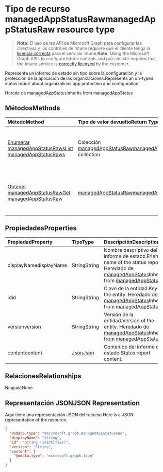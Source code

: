# <a name="managedappstatusraw-resource-type"></a><span data-ttu-id="e7c79-101">Tipo de recurso managedAppStatusRaw</span><span class="sxs-lookup"><span data-stu-id="e7c79-101">managedAppStatusRaw resource type</span></span>

> <span data-ttu-id="e7c79-102">**Nota:** El uso de las API de Microsoft Graph para configurar las directivas y los controles de Intune requiere que el cliente tenga la [licencia correcta](https://go.microsoft.com/fwlink/?linkid=839381) para el servicio Intune.</span><span class="sxs-lookup"><span data-stu-id="e7c79-102">**Note:** Using the Microsoft Graph APIs to configure Intune controls and policies still requires that the Intune service is [correctly licensed](https://go.microsoft.com/fwlink/?linkid=839381) by the customer.</span></span>

<span data-ttu-id="e7c79-103">Representa un informe de estado sin tipo sobre la configuración y la protección de la aplicación de las organizaciones.</span><span class="sxs-lookup"><span data-stu-id="e7c79-103">Represents an un-typed status report about organizations app protection and configuration.</span></span>

<span data-ttu-id="e7c79-104">Hereda de [managedAppStatus](../resources/intune_mam_managedappstatus.md)</span><span class="sxs-lookup"><span data-stu-id="e7c79-104">Inherits from [managedAppStatus](../resources/intune_mam_managedappstatus.md)</span></span>

## <a name="methods"></a><span data-ttu-id="e7c79-105">Métodos</span><span class="sxs-lookup"><span data-stu-id="e7c79-105">Methods</span></span>
|<span data-ttu-id="e7c79-106">Método</span><span class="sxs-lookup"><span data-stu-id="e7c79-106">Method</span></span>|<span data-ttu-id="e7c79-107">Tipo de valor devuelto</span><span class="sxs-lookup"><span data-stu-id="e7c79-107">Return Type</span></span>|<span data-ttu-id="e7c79-108">Descripción</span><span class="sxs-lookup"><span data-stu-id="e7c79-108">Description</span></span>|
|:---|:---|:---|
|[<span data-ttu-id="e7c79-109">Enumerar managedAppStatusRaws</span><span class="sxs-lookup"><span data-stu-id="e7c79-109">List managedAppStatusRaws</span></span>](../api/intune_mam_managedappstatusraw_list.md)|<span data-ttu-id="e7c79-110">Colección [managedAppStatusRaw](../resources/intune_mam_managedappstatusraw.md)</span><span class="sxs-lookup"><span data-stu-id="e7c79-110">[managedAppStatusRaw](../resources/intune_mam_managedappstatusraw.md) collection</span></span>|<span data-ttu-id="e7c79-111">Enumere las propiedades y las relaciones de los objetos [managedAppStatusRaw](../resources/intune_mam_managedappstatusraw.md).</span><span class="sxs-lookup"><span data-stu-id="e7c79-111">List properties and relationships of the [managedAppStatusRaw](../resources/intune_mam_managedappstatusraw.md) objects.</span></span>|
|[<span data-ttu-id="e7c79-112">Obtener managedAppStatusRaw</span><span class="sxs-lookup"><span data-stu-id="e7c79-112">Get managedAppStatusRaw</span></span>](../api/intune_mam_managedappstatusraw_get.md)|[<span data-ttu-id="e7c79-113">managedAppStatusRaw</span><span class="sxs-lookup"><span data-stu-id="e7c79-113">managedAppStatusRaw</span></span>](../resources/intune_mam_managedappstatusraw.md)|<span data-ttu-id="e7c79-114">Lea las propiedades y las relaciones del objeto [managedAppStatusRaw](../resources/intune_mam_managedappstatusraw.md).</span><span class="sxs-lookup"><span data-stu-id="e7c79-114">Read properties and relationships of the [managedAppStatusRaw](../resources/intune_mam_managedappstatusraw.md) object.</span></span>|

## <a name="properties"></a><span data-ttu-id="e7c79-115">Propiedades</span><span class="sxs-lookup"><span data-stu-id="e7c79-115">Properties</span></span>
|<span data-ttu-id="e7c79-116">Propiedad</span><span class="sxs-lookup"><span data-stu-id="e7c79-116">Property</span></span>|<span data-ttu-id="e7c79-117">Tipo</span><span class="sxs-lookup"><span data-stu-id="e7c79-117">Type</span></span>|<span data-ttu-id="e7c79-118">Descripción</span><span class="sxs-lookup"><span data-stu-id="e7c79-118">Description</span></span>|
|:---|:---|:---|
|<span data-ttu-id="e7c79-119">displayName</span><span class="sxs-lookup"><span data-stu-id="e7c79-119">displayName</span></span>|<span data-ttu-id="e7c79-120">String</span><span class="sxs-lookup"><span data-stu-id="e7c79-120">String</span></span>|<span data-ttu-id="e7c79-121">Nombre descriptivo del informe de estado.</span><span class="sxs-lookup"><span data-stu-id="e7c79-121">Friendly name of the status report.</span></span> <span data-ttu-id="e7c79-122">Heredado de [managedAppStatus](../resources/intune_mam_managedappstatus.md)</span><span class="sxs-lookup"><span data-stu-id="e7c79-122">Inherited from [managedAppStatus](../resources/intune_mam_managedappstatus.md)</span></span>|
|<span data-ttu-id="e7c79-123">id</span><span class="sxs-lookup"><span data-stu-id="e7c79-123">id</span></span>|<span data-ttu-id="e7c79-124">String</span><span class="sxs-lookup"><span data-stu-id="e7c79-124">String</span></span>|<span data-ttu-id="e7c79-125">Clave de la entidad.</span><span class="sxs-lookup"><span data-stu-id="e7c79-125">Key of the entity.</span></span> <span data-ttu-id="e7c79-126">Heredado de [managedAppStatus](../resources/intune_mam_managedappstatus.md)</span><span class="sxs-lookup"><span data-stu-id="e7c79-126">Inherited from [managedAppStatus](../resources/intune_mam_managedappstatus.md)</span></span>|
|<span data-ttu-id="e7c79-127">version</span><span class="sxs-lookup"><span data-stu-id="e7c79-127">version</span></span>|<span data-ttu-id="e7c79-128">String</span><span class="sxs-lookup"><span data-stu-id="e7c79-128">String</span></span>|<span data-ttu-id="e7c79-129">Versión de la entidad.</span><span class="sxs-lookup"><span data-stu-id="e7c79-129">Version of the entity.</span></span> <span data-ttu-id="e7c79-130">Heredado de [managedAppStatus](../resources/intune_mam_managedappstatus.md)</span><span class="sxs-lookup"><span data-stu-id="e7c79-130">Inherited from [managedAppStatus](../resources/intune_mam_managedappstatus.md)</span></span>|
|<span data-ttu-id="e7c79-131">content</span><span class="sxs-lookup"><span data-stu-id="e7c79-131">content</span></span>|[<span data-ttu-id="e7c79-132">Json</span><span class="sxs-lookup"><span data-stu-id="e7c79-132">Json</span></span>](../resources/intune_mam_json.md)|<span data-ttu-id="e7c79-133">Contenido del informe de estado.</span><span class="sxs-lookup"><span data-stu-id="e7c79-133">Status report content.</span></span>|

## <a name="relationships"></a><span data-ttu-id="e7c79-134">Relaciones</span><span class="sxs-lookup"><span data-stu-id="e7c79-134">Relationships</span></span>
<span data-ttu-id="e7c79-135">Ninguna</span><span class="sxs-lookup"><span data-stu-id="e7c79-135">None</span></span>
## <a name="json-representation"></a><span data-ttu-id="e7c79-136">Representación JSON</span><span class="sxs-lookup"><span data-stu-id="e7c79-136">JSON Representation</span></span>
<span data-ttu-id="e7c79-137">Aquí tiene una representación JSON del recurso.</span><span class="sxs-lookup"><span data-stu-id="e7c79-137">Here is a JSON representation of the resource.</span></span>
<!-- {
  "blockType": "resource",
  "keyProperty": "id",
  "@odata.type": "microsoft.graph.managedAppStatusRaw"
}
-->
``` json
{
  "@odata.type": "#microsoft.graph.managedAppStatusRaw",
  "displayName": "String",
  "id": "String (identifier)",
  "version": "String",
  "content": {
    "@odata.type": "microsoft.graph.Json"
  }
}
```




